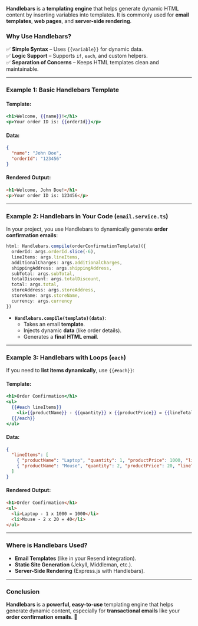 **Handlebars** is a **templating engine** that helps generate dynamic HTML content by inserting variables into templates. It is commonly used for **email templates**, **web pages**, and **server-side rendering**.

### **Why Use Handlebars?**
✅ **Simple Syntax** – Uses `{{variable}}` for dynamic data.  
✅ **Logic Support** – Supports `if`, `each`, and custom helpers.  
✅ **Separation of Concerns** – Keeps HTML templates clean and maintainable.  

---

### **Example 1: Basic Handlebars Template**
#### **Template:**
```handlebars
<h1>Welcome, {{name}}!</h1>
<p>Your order ID is: {{orderId}}</p>
```

#### **Data:**
```json
{
  "name": "John Doe",
  "orderId": "123456"
}
```

#### **Rendered Output:**
```html
<h1>Welcome, John Doe!</h1>
<p>Your order ID is: 123456</p>
```

---

### **Example 2: Handlebars in Your Code (`email.service.ts`)**
In your project, you use Handlebars to dynamically generate **order confirmation emails**:

```typescript
html: Handlebars.compile(orderConfirmationTemplate)({
  orderId: args.orderId.slice(-6),
  lineItems: args.lineItems,
  additionalCharges: args.additionalCharges,
  shippingAddress: args.shippingAddress,
  subTotal: args.subTotal,
  totalDiscount: args.totalDiscount,
  total: args.total,
  storeAddress: args.storeAddress,
  storeName: args.storeName,
  currency: args.currency
})
```

- **`Handlebars.compile(template)(data)`**:
  - Takes an email **template**.
  - Injects dynamic **data** (like order details).
  - Generates a **final HTML email**.

---

### **Example 3: Handlebars with Loops (`each`)**
If you need to **list items dynamically**, use `{{#each}}`:

#### **Template:**
```handlebars
<h1>Order Confirmation</h1>
<ul>
  {{#each lineItems}}
    <li>{{productName}} - {{quantity}} x {{productPrice}} = {{lineTotal}}</li>
  {{/each}}
</ul>
```

#### **Data:**
```json
{
  "lineItems": [
    { "productName": "Laptop", "quantity": 1, "productPrice": 1000, "lineTotal": 1000 },
    { "productName": "Mouse", "quantity": 2, "productPrice": 20, "lineTotal": 40 }
  ]
}
```

#### **Rendered Output:**
```html
<h1>Order Confirmation</h1>
<ul>
  <li>Laptop - 1 x 1000 = 1000</li>
  <li>Mouse - 2 x 20 = 40</li>
</ul>
```

---

### **Where is Handlebars Used?**
- **Email Templates** (like in your Resend integration).
- **Static Site Generation** (Jekyll, Middleman, etc.).
- **Server-Side Rendering** (Express.js with Handlebars).

---

### **Conclusion**
**Handlebars** is a **powerful, easy-to-use** templating engine that helps generate dynamic content, especially for **transactional emails** like your **order confirmation emails**. 🚀